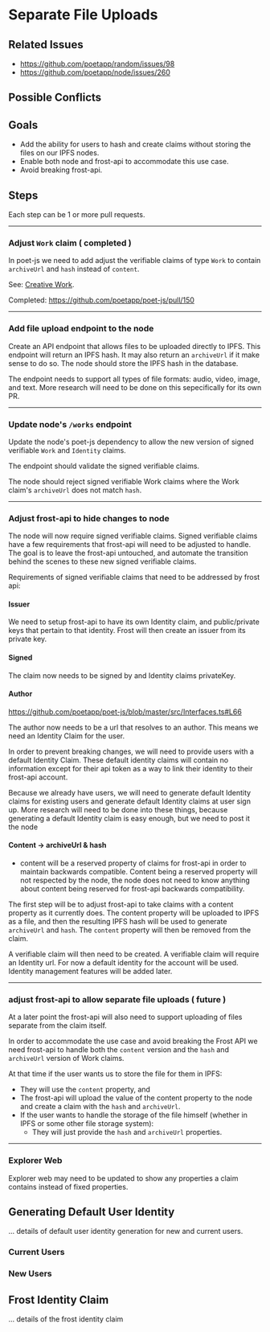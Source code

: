 # Separate File Uploads

## Related Issues
- https://github.com/poetapp/random/issues/98
- https://github.com/poetapp/node/issues/260

## Possible Conflicts

## Goals
 * Add the ability for users to hash and create claims without storing the files on our IPFS nodes.
 * Enable both node and frost-api to accommodate this use case.
 * Avoid breaking frost-api.

## Steps

Each step can be 1 or more pull requests.

---- 

### Adjust `Work` claim ( completed )

In poet-js we need to add adjust the verifiable claims of type `Work` to contain `archiveUrl` and `hash` instead of `content`.

See: [Creative Work](https://github.com/poetapp/random/blob/master/claim-types/creative-work.md).

Completed: https://github.com/poetapp/poet-js/pull/150

----

### Add file upload endpoint to the node

Create an API endpoint that allows files to be uploaded directly to IPFS. This endpoint will return an IPFS hash. It may also return an `archiveUrl` if it make sense to do so. The node should store the IPFS hash in the database.

The endpoint needs to support all types of file formats: audio, video, image, and text. More research will need to be done on this sepecifically for its own PR.

---- 

### Update node's `/works` endpoint

Update the node's poet-js dependency to allow the new version of signed verifiable `Work` and `Identity` claims.

The endpoint should validate the signed verifiable claims.

The node should reject signed verifiable Work claims where the Work claim's `archiveUrl` does not match `hash`.

---- 

### Adjust frost-api to hide changes to node

The node will now require signed verifiable claims. Signed verifiable claims have a few requirements that frost-api will need to be adjusted to handle. The goal is to leave the frost-api untouched, and automate the transition behind the scenes to these new signed verifiable claims.

Requirements of signed verifiable claims that need to be addressed by frost api:

#### Issuer

We need to setup frost-api to have its own Identity claim, and public/private keys that pertain to that identity. Frost will then create an issuer from its private key.

#### Signed

The claim now needs to be signed by and Identity claims privateKey.

#### Author

https://github.com/poetapp/poet-js/blob/master/src/Interfaces.ts#L66

The author now needs to be a url that resolves to an author. This means we need an Identity Claim for the user.

In order to prevent breaking changes, we will need to provide users with a default Identity Claim. These default identity claims will contain no information except for their api token as a way to link their identity to their frost-api account.

Because we already have users, we will need to generate default Identity claims for existing users and generate default Identity claims at user sign up. More research will need to be done into these things, because generating a default Identity claim is easy enough, but we need to post it the node 


#### Content -> archiveUrl & hash

* content will be a reserved property of claims for frost-api in order to maintain backwards compatible. Content being a reserved property will not respected by the node, the node does not need to know anything about content being reserved for frost-api backwards compatibility.

The first step will be to adjust frost-api to take claims with a content property as it currently does. The content property will be uploaded to IPFS as a file, and then the resulting IPFS hash will be used to generate `archiveUrl` and `hash`. The `content` property will then be removed from the claim.

A verifiable claim will then need to be created. A verifiable claim will require an Identity url. For now a default identity for the account will be used. Identity management features will be added later.

----

### adjust frost-api to allow separate file uploads ( future )

At a later point the frost-api will also need to support uploading of files separate from the claim itself.

In order to accommodate the use case and avoid breaking the Frost API we need frost-api to handle both the `content` version and the `hash` and `archiveUrl` version of Work claims.

At that time if the user wants us to store the file for them in IPFS:
  * They will use the `content` property, and
  * The frost-api will upload the value of the content property to the node and create a claim with the `hash` and `archiveUrl`.
* If the user wants to handle the storage of the file himself (whether in IPFS or some other file storage system):
  * They will just provide the `hash` and `archiveUrl` properties.


---- 

### Explorer Web

Explorer web may need to be updated to show any properties a claim contains instead of fixed properties.


## Generating Default User Identity

... details of default user identity generation for new and current users.

### Current Users

### New Users


## Frost Identity Claim

... details of the frost identity claim
